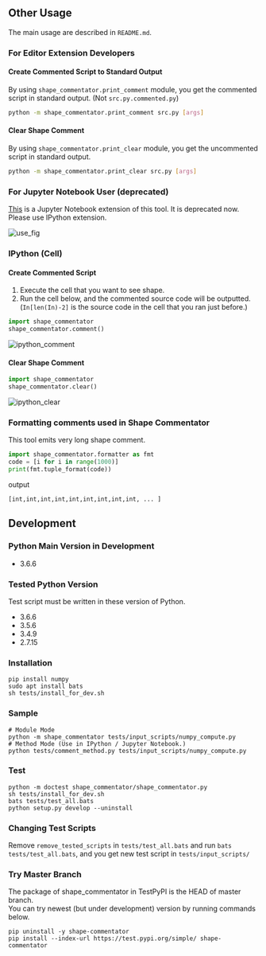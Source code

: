 ## Other Usage  
The main usage are described in `README.md`.

### For Editor Extension Developers
#### Create Commented Script to Standard Output
By using `shape_commentator.print_comment` module, you get the commented script in standard output. (Not `src.py.commented.py`)
```bash
python -m shape_commentator.print_comment src.py [args]
```

#### Clear Shape Comment
By using `shape_commentator.print_clear` module, you get the uncommented script in standard output.
```bash
python -m shape_commentator.print_clear src.py [args]
```

### For Jupyter Notebook User (deprecated)
[This](https://github.com/shiba6v/jupyter-shape-commentator) is a Jupyter Notebook extension of this tool. 
It is deprecated now. Please use IPython extension.

![use_fig](https://user-images.githubusercontent.com/13820488/61187795-fcf6d300-a6b0-11e9-97c6-4fd029244839.png)

### IPython (Cell)
#### Create Commented Script
1. Execute the cell that you want to see shape.  
2. Run the cell below, and the commented source code will be outputted.  (`In[len(In)-2]` is the source code in the cell that you ran just before.)

```python
import shape_commentator
shape_commentator.comment()
```  
![ipython_comment](https://user-images.githubusercontent.com/13820488/50559871-1ac8a000-0d3e-11e9-923e-997f6aac6d68.png)  

#### Clear Shape Comment
```python
import shape_commentator
shape_commentator.clear()
```  
![ipython_clear](https://user-images.githubusercontent.com/13820488/50559879-37fd6e80-0d3e-11e9-8c06-7f6963396dcb.png)  

### Formatting comments used in Shape Commentator
This tool emits very long shape comment.
```python
import shape_commentator.formatter as fmt
code = [i for i in range(1000)]
print(fmt.tuple_format(code))
```

output
```
[int,int,int,int,int,int,int,int,int, ... ]
```

## Development  
### Python Main Version in Development  
- 3.6.6

### Tested Python Version  
Test script must be written in these version of Python.
- 3.6.6
- 3.5.6
- 3.4.9
- 2.7.15

### Installation
```
pip install numpy
sudo apt install bats
sh tests/install_for_dev.sh
```

### Sample
```
# Module Mode
python -m shape_commentator tests/input_scripts/numpy_compute.py
# Method Mode (Use in IPython / Jupyter Notebook.)
python tests/comment_method.py tests/input_scripts/numpy_compute.py 
```

### Test  
```
python -m doctest shape_commentator/shape_commentator.py
sh tests/install_for_dev.sh
bats tests/test_all.bats
python setup.py develop --uninstall
```

### Changing Test Scripts
Remove `remove_tested_scripts` in `tests/test_all.bats` and run `bats tests/test_all.bats`, and you get new test script in `tests/input_scripts/`

### Try Master Branch
The package of shape_commentator in TestPyPI is the HEAD of master branch.  
You can try newest (but under development) version by running commands below.
```
pip uninstall -y shape-commentator
pip install --index-url https://test.pypi.org/simple/ shape-commentator
```
